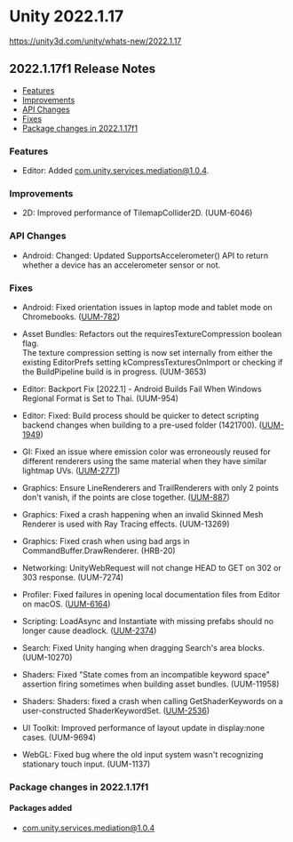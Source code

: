 # Unity 2022.1.17

https://unity3d.com/unity/whats-new/2022.1.17

## 2022.1.17f1 Release Notes

- [Features](#features)
- [Improvements](#improvements)
- [API Changes](#api-changes)
- [Fixes](#fixes)
- [Package changes in 2022.1.17f1](#package-changes-in-2022117f1)


### Features

*   Editor: Added com.unity.services.mediation@1.0.4.

### Improvements

*   2D: Improved performance of TilemapCollider2D. (UUM-6046)

### API Changes

*   Android: Changed: Updated SupportsAccelerometer() API to return whether a device has an accelerometer sensor or not.

### Fixes

*   Android: Fixed orientation issues in laptop mode and tablet mode on Chromebooks. ([UUM-782](https://issuetracker.unity3d.com/issues/chromeos-pixelbook-can-switch-to-portrait-orientations-which-result-in-vertical-resolution-that-cannot-be-undone))
    
*   Asset Bundles: Refactors out the requiresTextureCompression boolean flag.  
    The texture compression setting is now set internally from either the existing EditorPrefs setting kCompressTexturesOnImport or checking if the BuildPipeline build is in progress. (UUM-3653)
    
*   Editor: Backport Fix \[2022.1\] - Android Builds Fail When Windows Regional Format is Set to Thai. (UUM-954)
    
*   Editor: Fixed: Build process should be quicker to detect scripting backend changes when building to a pre-used folder (1421700). ([UUM-1949](https://issuetracker.unity3d.com/issues/build-doesnt-fail-instantly-when-building-with-a-different-backend-over-an-existing-build))
    
*   GI: Fixed an issue where emission color was erroneously reused for different renderers using the same material when they have similar lightmap UVs. ([UUM-2771](https://issuetracker.unity3d.com/issues/color-of-baked-lightmaps-is-incorrect-when-a-material-with-emission-is-present-and-generate-lightmap-uvs-is-enabled))
    
*   Graphics: Ensure LineRenderers and TrailRenderers with only 2 points don't vanish, if the points are close together. ([UUM-887](https://issuetracker.unity3d.com/issues/backport-linerenderer-is-not-drawn-if-the-length-is-0-dot-003162-or-less))
    
*   Graphics: Fixed a crash happening when an invalid Skinned Mesh Renderer is used with Ray Tracing effects. (UUM-13269)
    
*   Graphics: Fixed crash when using bad args in CommandBuffer.DrawRenderer. (HRB-20)
    
*   Networking: UnityWebRequest will not change HEAD to GET on 302 or 303 response. (UUM-7274)
    
*   Profiler: Fixed failures in opening local documentation files from Editor on macOS. ([UUM-6164](https://issuetracker.unity3d.com/issues/application-cannot-be-opened-error-on-pressng-help-icon-in-profiler-window))
    
*   Scripting: LoadAsync and Instantiate with missing prefabs should no longer cause deadlock. ([UUM-2374](https://issuetracker.unity3d.com/issues/editor-produces-a-deadlock-when-instantiating-a-prefab-with-missing-scripts-and-loading-other-prefabs-with-resources-dot-loadasync))
    
*   Search: Fixed Unity hanging when dragging Search's area blocks. (UUM-10270)
    
*   Shaders: Fixed "State comes from an incompatible keyword space" assertion firing sometimes when building asset bundles. (UUM-11958)
    
*   Shaders: Shaders: fixed a crash when calling GetShaderKeywords on a user-constructed ShaderKeywordSet. ([UUM-2536](https://issuetracker.unity3d.com/issues/editor-crashes-when-building-if-calling-shaderkeyword-methods-in-ipreprocessshaders-classes))
    
*   UI Toolkit: Improved performance of layout update in display:none cases. (UUM-9694)
    
*   WebGL: Fixed bug where the old input system wasn't recognizing stationary touch input. (UUM-1137)
    

### Package changes in 2022.1.17f1

#### Packages added

*   [com.unity.services.mediation@1.0.4](https://docs.unity3d.com/Packages/com.unity.services.mediation@1.0//changelog/CHANGELOG.html)